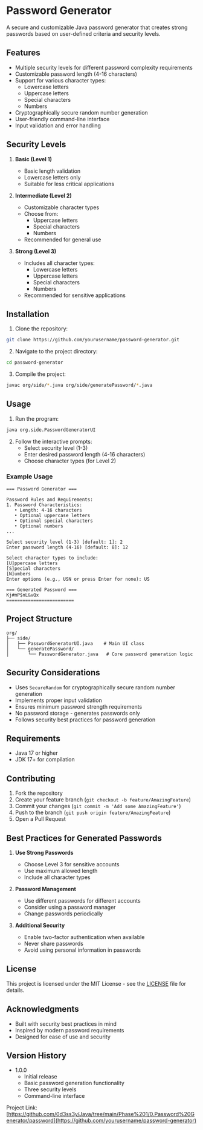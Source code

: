 # Password Generator

A secure and customizable Java password generator that creates strong passwords based on user-defined criteria and security levels.

## Features

- Multiple security levels for different password complexity requirements
- Customizable password length (4-16 characters)
- Support for various character types:
    - Lowercase letters
    - Uppercase letters
    - Special characters
    - Numbers
- Cryptographically secure random number generation
- User-friendly command-line interface
- Input validation and error handling

## Security Levels

1. **Basic (Level 1)**
    - Basic length validation
    - Lowercase letters only
    - Suitable for less critical applications

2. **Intermediate (Level 2)**
    - Customizable character types
    - Choose from:
        - Uppercase letters
        - Special characters
        - Numbers
    - Recommended for general use

3. **Strong (Level 3)**
    - Includes all character types:
        - Lowercase letters
        - Uppercase letters
        - Special characters
        - Numbers
    - Recommended for sensitive applications

## Installation

1. Clone the repository:
```bash
git clone https://github.com/yourusername/password-generator.git
```

2. Navigate to the project directory:
```bash
cd password-generator
```

3. Compile the project:
```bash
javac org/side/*.java org/side/generatePassword/*.java
```

## Usage

1. Run the program:
```bash
java org.side.PasswordGeneratorUI
```

2. Follow the interactive prompts:
    - Select security level (1-3)
    - Enter desired password length (4-16 characters)
    - Choose character types (for Level 2)

### Example Usage

```
=== Password Generator ===

Password Rules and Requirements:
1. Password Characteristics:
   • Length: 4-16 characters
   • Optional uppercase letters
   • Optional special characters
   • Optional numbers
...

Select security level (1-3) [default: 1]: 2
Enter password length (4-16) [default: 8]: 12

Select character types to include:
[U]ppercase letters
[S]pecial characters
[N]umbers
Enter options (e.g., USN or press Enter for none): US

=== Generated Password ===
Kj#mP$nL&vQx
=========================
```

## Project Structure

```
org/
├── side/
│   ├── PasswordGeneratorUI.java    # Main UI class
│   └── generatePassword/
│       └── PasswordGenerator.java   # Core password generation logic
```

## Security Considerations

- Uses `SecureRandom` for cryptographically secure random number generation
- Implements proper input validation
- Ensures minimum password strength requirements
- No password storage - generates passwords only
- Follows security best practices for password generation

## Requirements

- Java 17 or higher
- JDK 17+ for compilation

## Contributing

1. Fork the repository
2. Create your feature branch (`git checkout -b feature/AmazingFeature`)
3. Commit your changes (`git commit -m 'Add some AmazingFeature'`)
4. Push to the branch (`git push origin feature/AmazingFeature`)
5. Open a Pull Request

## Best Practices for Generated Passwords

1. **Use Strong Passwords**
    - Choose Level 3 for sensitive accounts
    - Use maximum allowed length
    - Include all character types

2. **Password Management**
    - Use different passwords for different accounts
    - Consider using a password manager
    - Change passwords periodically

3. **Additional Security**
    - Enable two-factor authentication when available
    - Never share passwords
    - Avoid using personal information in passwords

## License

This project is licensed under the MIT License - see the [LICENSE](LICENSE) file for details.

## Acknowledgments

- Built with security best practices in mind
- Inspired by modern password requirements
- Designed for ease of use and security

## Version History

- 1.0.0
    - Initial release
    - Basic password generation functionality
    - Three security levels
    - Command-line interface


Project Link: [https://github.com/0d3ss3y/Java/tree/main/Phase%201/0.Password%20Generator/password](https://github.com/yourusername/password-generator)
